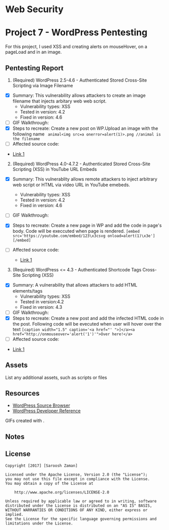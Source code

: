 # Web Security
# Project 7 - WordPress Pentesting

For this project, I used XSS and creating alerts on mouseHover, on a pageLoad and in an image.


## Pentesting Report

1. (Required) WordPress 2.5-4.6 - Authenticated Stored Cross-Site Scripting via Image Filename
  - [x] Summary: This vulnerability allows attackers to create an image filename that injects arbitary web web script.   
    - Vulnerability types: XSS
    - Tested in version: 4.2
    - Fixed in version: 4.6
  - [ ] GIF Walkthrough: 
  - [x] Steps to recreate: 
         Create a new post on WP.Upload an image with the following name
          ``` animal<img src=a onerror=alert(1)>.png //animal is the filename```
  - [ ] Affected source code:
  - [Link 1](https://core.trac.wordpress.org/browser/tags/version/src/source_file.php)
2. (Required) WordPress  4.0-4.7.2 - Authenticated Stored Cross-Site Scripting (XSS) in YouTube URL Embeds
  - [X] Summary: 
    This vulnerablity allows remote attackers to inject arbitrary web script or HTML via video URL in YouTube emebeds.
    - Vulnerability types: XSS
    - Tested in version: 4.2
    - Fixed in version: 4.6
  - [ ] GIF Walkthrough: 
  
  - [X] Steps to recreate: 
        Create a new page in WP and add the code in page's body. Code will be execcuted when page is rendered.
    ```[embed src='https://youtube.com/embed/123\x3csvg onload=alert(1)\x3e'][/embed]```
  - [ ] Affected source code:
    - [Link 1](https://core.trac.wordpress.org/browser/tags/version/src/source_file.php)
3. (Required) WordPress <= 4.3 - Authenticated Shortcode Tags Cross-Site Scripting (XSS)
  - [x] Summary: A vulnerability that allows attackers to add HTML elements/tags
    - Vulnerability types: XSS
    - Tested in version:4.2
    - Fixed in version: 4.3
  - [ ] GIF Walkthrough: 
  - [X] Steps to recreate: 
      Create a new post and add the infected HTML code in the post. Following code will be evecuted when user will hover over the text
  ```[caption width="1.5" caption='<a href="' ">]</a><a href="http://onmouseover='alert('1')'">Over here!</a>```  
  - [ ] Affected source code:
  - [Link 1](https://core.trac.wordpress.org/browser/tags/version/src/source_file.php)

## Assets

List any additional assets, such as scripts or files

## Resources

- [WordPress Source Browser](https://core.trac.wordpress.org/browser/)
- [WordPress Developer Reference](https://developer.wordpress.org/reference/)

GIFs created with [](http://www.cockos.com/licecap/).

## Notes


## License

    Copyright [2017] [Saroosh Zaman]

    Licensed under the Apache License, Version 2.0 (the "License");
    you may not use this file except in compliance with the License.
    You may obtain a copy of the License at

        http://www.apache.org/licenses/LICENSE-2.0

    Unless required by applicable law or agreed to in writing, software
    distributed under the License is distributed on an "AS IS" BASIS,
    WITHOUT WARRANTIES OR CONDITIONS OF ANY KIND, either express or implied.
    See the License for the specific language governing permissions and
    limitations under the License.
